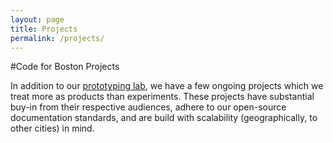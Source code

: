 ```yaml
---
layout: page
title: Projects
permalink: /projects/
---
```


#Code for Boston Projects

In addition to our [prototyping lab](/prototyping-lab/), we have a few ongoing projects which we treat more as products than experiments. These projects have substantial buy-in from their respective audiences, adhere to our open-source documentation standards, and are build with scalability (geographically, to other cities) in mind.
